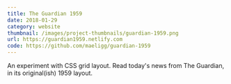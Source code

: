 ```yaml
---
title: The Guardian 1959
date: 2018-01-29
category: website
thumbnail: /images/project-thumbnails/guardian-1959.png
url: https://guardian1959.netlify.com
code: https://github.com/maeligg/guardian-1959
---
```


An experiment with CSS grid layout. Read today's news from The Guardian, in its original(ish) 1959 layout.
